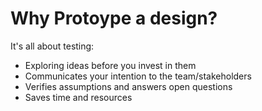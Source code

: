 <!-- TITLE: Prototyping -->

# Why Protoype a design?

It's all about testing:
* Exploring ideas before you invest in them
* Communicates your intention to the team/stakeholders
* Verifies assumptions and answers open questions
* Saves time and resources
